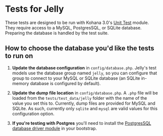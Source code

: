 # Tests for Jelly

These tests are designed to be run with Kohana 3.0's [Unit Test](http://github.com/kohana/unittest) module. They require access to a MySQL, PostgresSQL, or SQLite database. Preparing the database is handled by the test suite.

## How to choose the database you'd like the tests to run on

1. **Update the database configuration** in `config/database.php`. Jelly's test models use the database group named `jelly`, so you can configure that group to connect to your MySQL or SQLite database (an SQLite in-memory database is configured by default).

2. **Update the dump file location** in `config/database.php`. A `.php` file will be loaded from the `tests/test_data/jelly` folder with the name of the value you set this to. Currently, dump files are provided for MySQL and SQLite. As such, currently only `sqlite` and `mysql` are valid values for this configuration option.

3. **If you're testing with Postgres** you'll need to install the [PostgresSQL database driver module](http://github.com/cbandy/kohana-postgresql) in your bootstrap.

